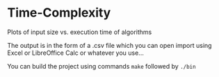 # Time-Complexity
Plots of input size vs. execution time of algorithms

The output is in the form of a .csv file which you can open import using Excel or LibreOffice Calc or whatever you use...

You can build the project using commands `make` followed by `./bin`
